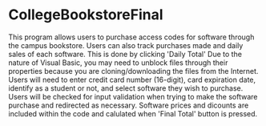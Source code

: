 # CollegeBookstoreFinal
This program allows users to purchase access codes for software through the campus bookstore.
Users can also track purchases made and daily sales of each software. This is done by clicking 'Daily Total'
Due to the nature of Visual Basic, you may need to unblock files through their properties
because you are cloning/downloading the files from the Internet.
Users will need to enter credit card number (16-digit), card expiration date, identify as a student or not, and select software they wish to purchase.
Users will be checked for input validation when trying to make the software purchase and redirected as necessary.
Software prices and dicounts are included within the code and calulated when 'Final Total' button is pressed.
